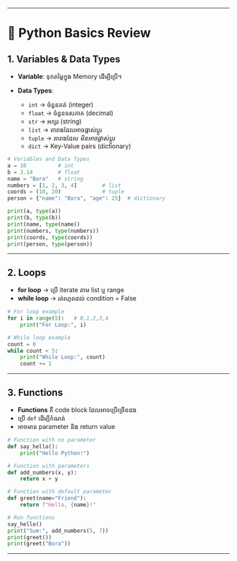 
---

# 📘 Python Basics Review

## 1. Variables & Data Types

* **Variable**: ទុកតម្លៃក្នុង Memory ដើម្បីប្រើ។
* **Data Types**:

  * `int` → ចំនួនគត់ (integer)
  * `float` → ចំនួនទសភាគ (decimal)
  * `str` → អក្សរ (string)
  * `list` → តារាងដែលអាចផ្លាស់ប្តូរ
  * `tuple` → តារាងដែល *មិនអាចផ្លាស់ប្តូរ*
  * `dict` → Key-Value pairs (dictionary)

```python
# Variables and Data Types
a = 10          # int
b = 3.14        # float
name = "Bora"   # string
numbers = [1, 2, 3, 4]        # list
coords = (10, 20)             # tuple
person = {"name": "Bora", "age": 25}  # dictionary

print(a, type(a))      
print(b, type(b))      
print(name, type(name)) 
print(numbers, type(numbers)) 
print(coords, type(coords))   
print(person, type(person))   
```

---

## 2. Loops

* **for loop** → ប្រើ iterate តាម list ឬ range
* **while loop** → រត់រហូតដល់ condition = False

```python
# For loop example
for i in range(5):   # 0,1,2,3,4
    print("For Loop:", i)

# While loop example
count = 0
while count < 5:
    print("While Loop:", count)
    count += 1
```

---

## 3. Functions

* **Functions** គឺ code block ដែលអាចប្រើច្រើនដង
* ប្រើ `def` ដើម្បីកំណត់
* អាចមាន parameter និង return value

```python
# Function with no parameter
def say_hello():
    print("Hello Python!")

# Function with parameters
def add_numbers(x, y):
    return x + y

# Function with default parameter
def greet(name="Friend"):
    return f"Hello, {name}!"

# Run functions
say_hello()
print("Sum:", add_numbers(5, 7))
print(greet())
print(greet("Bora"))
```

---